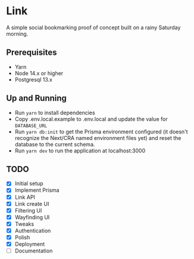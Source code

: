 # Link

A simple social bookmarking proof of concept built on a rainy Saturday morning.

## Prerequisites

* Yarn
* Node 14.x or higher
* Postgresql 13.x

## Up and Running

* Run `yarn` to install dependencies
* Copy .env.local.example to .env.local and update the value for `DATABASE_URL`
* Run `yarn db:init` to get the Prisma environment configured (it doesn't recognize the Next/CRA named environment files yet) and reset the database to the current schema.
* Run `yarn dev` to run the application at localhost:3000

## TODO

- [x] Initial setup
- [x] Implement Prisma
- [x] Link API
- [x] Link create UI
- [x] Filtering UI
- [x] Wayfinding UI
- [x] Tweaks
- [x] Authentication
- [x] Polish
- [x] Deployment
- [ ] Documentation